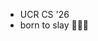 - UCR CS '26
- born to slay 🧍🏻‍♀️

<!---
ploscky/ploscky is a ✨ special ✨ repository because its `README.md` (this file) appears on your GitHub profile.
You can click the Preview link to take a look at your changes.
--->
